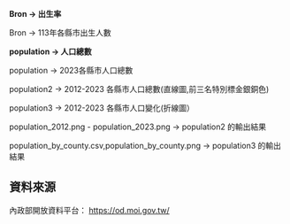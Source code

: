 **Bron -> 出生率**

Bron -> 113年各縣市出生人數


**population -> 人口總數**

population -> 2023各縣市人口總數

population2 -> 2012-2023 各縣市人口總數(直線圖,前三名特別標金銀銅色)

population3 -> 2012-2023 各縣市人口變化(折線圖）

population_2012.png - population_2023.png -> population2 的輸出結果

population_by_county.csv,population_by_county.png -> population3 的輸出結果

## 資料來源
內政部開放資料平台：
https://od.moi.gov.tw/
